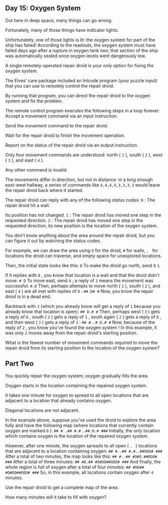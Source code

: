 ## Day 15: Oxygen System

 Out here in deep space, many things can go wrong.

Fortunately, many of those things have indicator lights.

Unfortunately, one of those lights is lit: the oxygen system for part of the ship has failed! According to the readouts, the oxygen system must have failed days ago after a rupture in oxygen tank two; that section of the ship was automatically sealed once oxygen levels went dangerously low.

A single remotely-operated repair droid is your only option for fixing the oxygen system.

The Elves' care package included an Intcode program (your puzzle input) that you can use to remotely control the repair droid.

By running that program, you can direct the repair droid to the oxygen system and fix the problem.

The remote control program executes the following steps in a loop forever: Accept a movement command via an input instruction.

Send the movement command to the repair droid.

Wait for the repair droid to finish the movement operation.

Report on the status of the repair droid via an output instruction.

Only four movement commands are understood: north ( ` 1 ` ), south ( ` 2 ` ), west ( ` 3 ` ), and east ( ` 4 ` ).

Any other command is invalid.

The movements differ in direction, but not in distance: in a long enough east-west hallway, a series of commands like ` 4,4,4,4,3,3,3,3 ` would leave the repair droid back where it started.

The repair droid can reply with any of the following status codes: ` 0 ` : The repair droid hit a wall.

Its position has not changed. ` 1 ` : The repair droid has moved one step in the requested direction. ` 2 ` : The repair droid has moved one step in the requested direction; its new position is the location of the oxygen system.

You don't know anything about the area around the repair droid, but you can figure it out by watching the status codes.

For example, we can draw the area using ` D ` for the droid, ` # ` for walls, `. ` for locations the droid can traverse, and empty space for unexplored locations.

Then, the initial state looks like this: ` D ` To make the droid go north, send it ` 1 `.

If it replies with ` 0 ` , you know that location is a wall and that the droid didn't move: ` # D ` To move east, send ` 4 ` ; a reply of ` 1 ` means the movement was successful: ` #.D ` Then, perhaps attempts to move north ( ` 1 ` ), south ( ` 2 ` ), and east ( ` 4 ` ) are all met with replies of ` 0 ` : ` ##.D# # ` Now, you know the repair droid is in a dead end.

Backtrack with ` 3 ` (which you already know will get a reply of ` 1 ` because you already know that location is open): ` ## D.# # ` Then, perhaps west ( ` 3 ` ) gets a reply of ` 0 ` , south ( ` 2 ` ) gets a reply of ` 1 ` , south again ( ` 2 ` ) gets a reply of ` 0 ` , and then west ( ` 3 ` ) gets a reply of ` 2 ` : ` ## #..# D.# # ` Now, because of the reply of ` 2 ` , you know you've found the oxygen system ! In this example, it was only ` 2 ` moves away from the repair droid's starting position.

What is the fewest number of movement commands required to move the repair droid from its starting position to the location of the oxygen system? 

## Part Two

 You quickly repair the oxygen system; oxygen gradually fills the area.

Oxygen starts in the location containing the repaired oxygen system.

It takes one minute for oxygen to spread to all open locations that are adjacent to a location that already contains oxygen.

Diagonal locations are not adjacent.

In the example above, suppose you've used the droid to explore the area fully and have the following map (where locations that currently contain oxygen are marked ` O ` ): ` ## #..## #.#..##.O.# ### ` Initially, the only location which contains oxygen is the location of the repaired oxygen system.

However, after one minute, the oxygen spreads to all open ( `. ` ) locations that are adjacent to a location containing oxygen: ` ## #..## #.#..##OOO# ### ` After a total of two minutes, the map looks like this: ` ## #..## #O#O.##OOO# ### ` After a total of three minutes: ` ## #O.## #O#OO##OOO# ### ` And finally, the whole region is full of oxygen after a total of four minutes: ` ## #OO## #O#OO##OOO# ### ` So, in this example, all locations contain oxygen after ` 4 ` minutes.

Use the repair droid to get a complete map of the area.

How many minutes will it take to fill with oxygen? 
